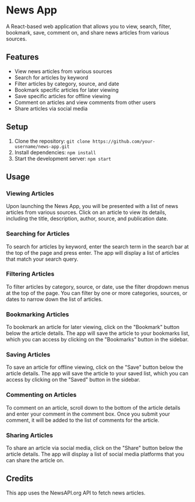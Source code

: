 # News App

A React-based web application that allows you to view, search, filter, bookmark, save, comment on, and share news articles from various sources.

## Features

- View news articles from various sources
- Search for articles by keyword
- Filter articles by category, source, and date
- Bookmark specific articles for later viewing
- Save specific articles for offline viewing
- Comment on articles and view comments from other users
- Share articles via social media

## Setup

1. Clone the repository: `git clone https://github.com/your-username/news-app.git`
2. Install dependencies: `npm install`
3. Start the development server: `npm start`

## Usage

### Viewing Articles

Upon launching the News App, you will be presented with a list of news articles from various sources. Click on an article to view its details, including the title, description, author, source, and publication date.

### Searching for Articles

To search for articles by keyword, enter the search term in the search bar at the top of the page and press enter. The app will display a list of articles that match your search query.

### Filtering Articles

To filter articles by category, source, or date, use the filter dropdown menus at the top of the page. You can filter by one or more categories, sources, or dates to narrow down the list of articles.

### Bookmarking Articles

To bookmark an article for later viewing, click on the "Bookmark" button below the article details. The app will save the article to your bookmarks list, which you can access by clicking on the "Bookmarks" button in the sidebar.

### Saving Articles

To save an article for offline viewing, click on the "Save" button below the article details. The app will save the article to your saved list, which you can access by clicking on the "Saved" button in the sidebar.

### Commenting on Articles

To comment on an article, scroll down to the bottom of the article details and enter your comment in the comment box. Once you submit your comment, it will be added to the list of comments for the article.

### Sharing Articles

To share an article via social media, click on the "Share" button below the article details. The app will display a list of social media platforms that you can share the article on.

## Credits

This app uses the NewsAPI.org API to fetch news articles.
